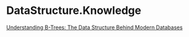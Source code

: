 # DataStructure.Knowledge
[Understanding B-Trees: The Data Structure Behind Modern Databases](https://youtu.be/K1a2Bk8NrYQ)
